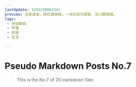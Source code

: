 ```yaml
---
lastUpdate: 1545220062341
preview: 无恙虚妄，桃花莫相离。一世长安为君狂，忘川醉倾城。
tags:
 - 诗词歌赋
 - 牢骚
 - 前端
 - 生活

---
```


# Pseudo Markdown Posts No.7
> This is the No.7 of 20 markdown files